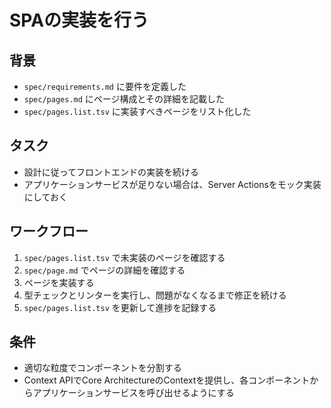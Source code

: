 # SPAの実装を行う

## 背景

- `spec/requirements.md` に要件を定義した
- `spec/pages.md` にページ構成とその詳細を記載した
- `spec/pages.list.tsv` に実装すべきページをリスト化した

## タスク

- 設計に従ってフロントエンドの実装を続ける
- アプリケーションサービスが足りない場合は、Server Actionsをモック実装にしておく

## ワークフロー

1. `spec/pages.list.tsv` で未実装のページを確認する
2. `spec/page.md` でページの詳細を確認する
3. ページを実装する
4. 型チェックとリンターを実行し、問題がなくなるまで修正を続ける
5. `spec/pages.list.tsv` を更新して進捗を記録する

## 条件

- 適切な粒度でコンポーネントを分割する
- Context APIでCore ArchitectureのContextを提供し、各コンポーネントからアプリケーションサービスを呼び出せるようにする
